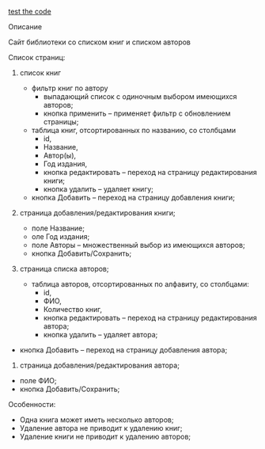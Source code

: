 [test the code](https://rrollexx.000webhostapp.com/recode/)

Описание

Cайт библиотеки со списком книг и списком авторов

Список страниц:

1. список книг
   * фильтр книг по автору
      * выпадающий список с одиночным выбором имеющихся авторов;
      * кнопка применить – применяет фильтр с обновлением страницы;
   * таблица книг, отсортированных по названию, со столбцами 
      * id,
      * Название, 
      * Автор(ы), 
      * Год издания, 
      * кнопка редактировать – переход на страницу редактирования книги;
      * кнопка удалить – удаляет книгу;
   * кнопка Добавить – переход на страницу добавления книги;

1. страница добавления/редактирования книги;
   * поле Название;
   * оле Год издания;
   * поле Авторы – множественный выбор из имеющихся авторов;
   * кнопка Добавить/Сохранить;

1. страница списка авторов;
    * таблица авторов, отсортированных по алфавиту, со столбцами: 
      * id,
      * ФИО, 
      * Количество книг, 
      * кнопка редактировать – переход на страницу редактирования автора;
      * кнопка удалить – удаляет автора;
 * кнопка Добавить – переход на страницу добавления автора;

1. страница добавления/редактирования автора;
  * поле ФИО;
  * кнопка Добавить/Сохранить;

Особенности:
* Одна книга может иметь несколько авторов;
* Удаление автора не приводит к удалению книг;
* Удаление книги не приводит к удалению авторов;
